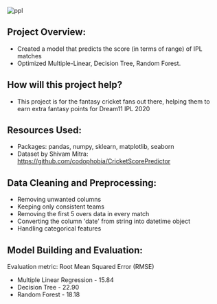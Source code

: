 
![ppl](https://user-images.githubusercontent.com/83487183/137313600-0b078370-033e-489c-95f1-a3e43097530b.jpg)

## Project Overview:
* Created a model that predicts the score (in terms of range) of IPL matches
* Optimized Multiple-Linear, Decision Tree, Random Forest.

## How will this project help?
* This project is for the fantasy cricket fans out there, helping them to earn extra fantasy points for Dream11 IPL 2020

## Resources Used:
* Packages: pandas, numpy, sklearn, matplotlib, seaborn
* Dataset by Shivam Mitra: https://github.com/codophobia/CricketScorePredictor

## Data Cleaning and Preprocessing:
* Removing unwanted columns
* Keeping only consistent teams
* Removing the first 5 overs data in every match
* Converting the column 'date' from string into datetime object
* Handling categorical features

## Model Building and Evaluation:
Evaluation metric: Root Mean Squared Error (RMSE)
* Multiple Linear Regression - 15.84
* Decision Tree - 22.90
* Random Forest - 18.18
